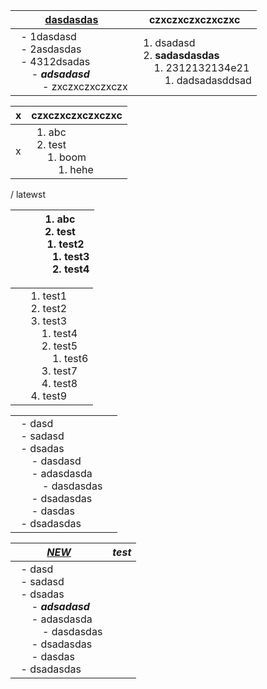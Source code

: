 | <u>dasdasdas<u> | czxczxczxczxczxc |
| --- | --- |
| &nbsp;&nbsp;- 1dasdasd<br>&nbsp;&nbsp;- 2asdasdas<br>&nbsp;&nbsp;- 4312dsadas<br>&nbsp;&nbsp;&nbsp;&nbsp;&nbsp;&nbsp;- _**adsadasd**_<br>&nbsp;&nbsp;&nbsp;&nbsp;&nbsp;&nbsp;&nbsp;&nbsp;&nbsp;&nbsp;- zxczxczxczxczx<br> | &nbsp;&nbsp;1. dsadasd<br>&nbsp;&nbsp;2. **sadasdasdas**<br>&nbsp;&nbsp;&nbsp;&nbsp;&nbsp;&nbsp;1. 2312132134e21<br>&nbsp;&nbsp;&nbsp;&nbsp;&nbsp;&nbsp;&nbsp;&nbsp;&nbsp;&nbsp;1. dadsadasddsad<br> |



| x | czxczxczxczxczxc |
| --- | --- |
| x | &nbsp;&nbsp;1. abc<br>&nbsp;&nbsp;2. test<br>&nbsp;&nbsp;&nbsp;&nbsp;&nbsp;&nbsp;1. boom<br>&nbsp;&nbsp;&nbsp;&nbsp;&nbsp;&nbsp;&nbsp;&nbsp;&nbsp;&nbsp;1. hehe<br> |



/ latewst


|  | &nbsp;&nbsp;1. abc<br>&nbsp;&nbsp;2. test<br>&nbsp;&nbsp;&nbsp;&nbsp;&nbsp;&nbsp;1. test2<br>&nbsp;&nbsp;&nbsp;&nbsp;&nbsp;&nbsp;&nbsp;&nbsp;&nbsp;&nbsp;1. test3<br>&nbsp;&nbsp;&nbsp;&nbsp;&nbsp;&nbsp;&nbsp;&nbsp;&nbsp;&nbsp;2. test4<br> |
| --- | --- |


|  |  |
| --- | --- |
|  | &nbsp;&nbsp;1. test1<br>&nbsp;&nbsp;2. test2<br>&nbsp;&nbsp;3. test3<br>&nbsp;&nbsp;&nbsp;&nbsp;&nbsp;&nbsp;1. test4<br>&nbsp;&nbsp;&nbsp;&nbsp;&nbsp;&nbsp;2. test5<br>&nbsp;&nbsp;&nbsp;&nbsp;&nbsp;&nbsp;&nbsp;&nbsp;&nbsp;&nbsp;1. test6<br>&nbsp;&nbsp;&nbsp;&nbsp;&nbsp;&nbsp;3. test7<br>&nbsp;&nbsp;&nbsp;&nbsp;&nbsp;&nbsp;4. test8<br>&nbsp;&nbsp;4. test9<br> |


|  |  |
| --- | --- |
| &nbsp;&nbsp;- dasd<br>&nbsp;&nbsp;- sadasd<br>&nbsp;&nbsp;- dsadas<br>&nbsp;&nbsp;&nbsp;&nbsp;&nbsp;&nbsp;- dasdasd<br>&nbsp;&nbsp;&nbsp;&nbsp;&nbsp;&nbsp;- adasdasda<br>&nbsp;&nbsp;&nbsp;&nbsp;&nbsp;&nbsp;&nbsp;&nbsp;&nbsp;&nbsp;- dasdasdas<br>&nbsp;&nbsp;&nbsp;&nbsp;&nbsp;&nbsp;- dsadasdas<br>&nbsp;&nbsp;&nbsp;&nbsp;&nbsp;&nbsp;- dasdas<br>&nbsp;&nbsp;- dsadasdas<br> |  |


| _**<u>NEW<u>**_ | _**test**_ |
| --- | --- |
| &nbsp;&nbsp;- dasd<br>&nbsp;&nbsp;- sadasd<br>&nbsp;&nbsp;- dsadas<br>&nbsp;&nbsp;&nbsp;&nbsp;&nbsp;&nbsp;- _**adsadasd**_<br>&nbsp;&nbsp;&nbsp;&nbsp;&nbsp;&nbsp;- adasdasda<br>&nbsp;&nbsp;&nbsp;&nbsp;&nbsp;&nbsp;&nbsp;&nbsp;&nbsp;&nbsp;- dasdasdas<br>&nbsp;&nbsp;&nbsp;&nbsp;&nbsp;&nbsp;- dsadasdas<br>&nbsp;&nbsp;&nbsp;&nbsp;&nbsp;&nbsp;- dasdas<br>&nbsp;&nbsp;- dsadasdas<br> |  |
